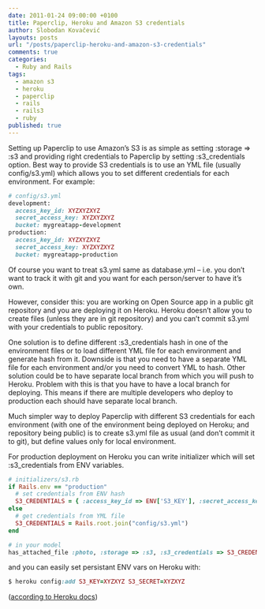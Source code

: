 ```yaml
---
date: 2011-01-24 09:00:00 +0100
title: Paperclip, Heroku and Amazon S3 credentials
author: Slobodan Kovačević
layouts: posts
url: "/posts/paperclip-heroku-and-amazon-s3-credentials"
comments: true
categories:
  - Ruby and Rails
tags:
  - amazon s3
  - heroku
  - paperclip
  - rails
  - rails3
  - ruby
published: true
---
```

Setting up Paperclip to use Amazon&#8217;s S3 is as simple as setting :storage => :s3 and providing right credentials to Paperclip by setting :s3_credentials option. Best way to provide S3 credentials is to use an YML file (usually config/s3.yml) which allows you to set different credentials for each environment. For example:

```ruby
# config/s3.yml
development:
  access_key_id: XYZXYZXYZ
  secret_access_key: XYZXYZXYZ
  bucket: mygreatapp-development
production:
  access_key_id: XYZXYZXYZ
  secret_access_key: XYZXYZXYZ
  bucket: mygreatapp-production
```

Of course you want to treat s3.yml same as database.yml &#8211; i.e. you don&#8217;t want to track it with git and you want for each person/server to have it&#8217;s own.

However, consider this: you are working on Open Source app in a public git repository and you are deploying it on Heroku. Heroku doesn&#8217;t allow you to create files (unless they are in git repository) and you can&#8217;t commit s3.yml with your credentials to public repository.

One solution is to define different :s3_credentials hash in one of the environment files or to load different YML file for each environment and generate hash from it. Downside is that you need to have a separate YML file for each environment and/or you need to convert YML to hash. Other solution could be to have separate local branch from which you will push to Heroku. Problem with this is that you have to have a local branch for deploying. This means if there are multiple developers who deploy to production each should have separate local branch.

Much simpler way to deploy Paperclip with different S3 credentials for each environment (with one of the environment being deployed on Heroku; and repository being public) is to create s3.yml file as usual (and don&#8217;t commit it to git), but define values only for local environment.

For production deployment on Heroku you can write initializer which will set :s3_credentials from ENV variables.

```ruby
# initializers/s3.rb
if Rails.env == "production"
  # set credentials from ENV hash
  S3_CREDENTIALS = { :access_key_id => ENV['S3_KEY'], :secret_access_key => ENV['S3_SECRET'], :bucket => "sharedearth-production"}
else
  # get credentials from YML file
  S3_CREDENTIALS = Rails.root.join("config/s3.yml")
end

# in your model
has_attached_file :photo, :storage => :s3, :s3_credentials => S3_CREDENTIALS
```

and you can easily set persistant ENV vars on Heroku with:

```ruby
$ heroku config:add S3_KEY=XYZXYZ S3_SECRET=XYZXYZ
```

([according to Heroku docs][1])

 [1]: http://docs.heroku.com/config-vars#quick-example
